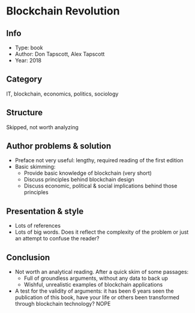 # Blockchain Revolution

## Info
- Type: book
- Author: Don Tapscott, Alex Tapscott
- Year: 2018

## Category
IT, blockchain, economics, politics, sociology

## Structure
Skipped, not worth analyzing

## Author problems & solution
- Preface not very useful: lengthy, required reading of the first edition
- Basic skimming:
  - Provide basic knowledge of blockchain (very short)
  - Discuss principles behind blockchain design
  - Discuss economic, political & social implications behind those principles

## Presentation & style
- Lots of references
- Lots of big words. Does it reflect the complexity of the problem or just an attempt to confuse the reader?

## Conclusion
- Not worth an analytical reading. After a quick skim of some passages:
  - Full of groundless arguments, without any data to back up
  - Wishful, unrealistic examples of blockchain applications
- A test for the validity of arguments: it has been 6 years seen the publication of this book, have your life or others been transformed through blockchain technology? NOPE